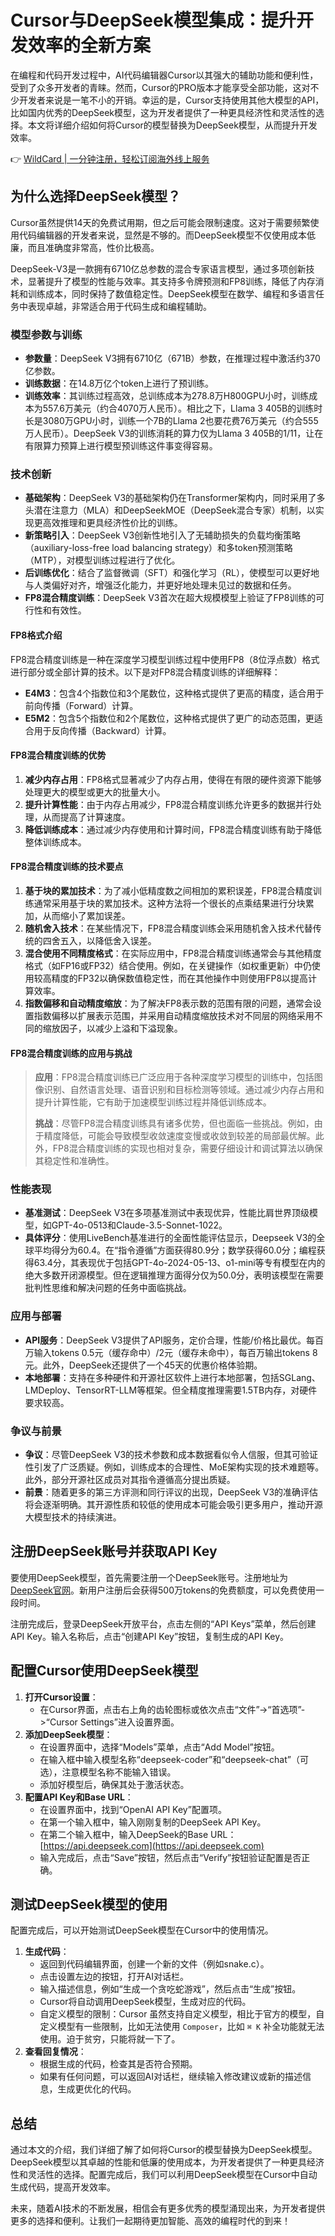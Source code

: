# Cursor与DeepSeek模型集成：提升开发效率的全新方案

在编程和代码开发过程中，AI代码编辑器Cursor以其强大的辅助功能和便利性，受到了众多开发者的青睐。然而，Cursor的PRO版本才能享受全部功能，这对不少开发者来说是一笔不小的开销。幸运的是，Cursor支持使用其他大模型的API，比如国内优秀的DeepSeek模型，这为开发者提供了一种更具经济性和灵活性的选择。本文将详细介绍如何将Cursor的模型替换为DeepSeek模型，从而提升开发效率。

👉 [WildCard | 一分钟注册，轻松订阅海外线上服务](https://bbtdd.com/WildCard)

## 为什么选择DeepSeek模型？

Cursor虽然提供14天的免费试用期，但之后可能会限制速度。这对于需要频繁使用代码编辑器的开发者来说，显然是不够的。而DeepSeek模型不仅使用成本低廉，而且准确度非常高，性价比极高。

DeepSeek-V3是一款拥有6710亿总参数的混合专家语言模型，通过多项创新技术，显著提升了模型的性能与效率。其支持多令牌预测和FP8训练，降低了内存消耗和训练成本，同时保持了数值稳定性。DeepSeek模型在数学、编程和多语言任务中表现卓越，非常适合用于代码生成和编程辅助。

### 模型参数与训练

- **参数量**：DeepSeek V3拥有6710亿（671B）参数，在推理过程中激活约370亿参数。
- **训练数据**：在14.8万亿个token上进行了预训练。
- **训练效率**：其训练过程高效，总训练成本为278.8万H800GPU小时，训练成本为557.6万美元（约合4070万人民币）。相比之下，Llama 3 405B的训练时长是3080万GPU小时，训练一个7B的Llama 2也要花费76万美元（约合555万人民币）。DeepSeek V3的训练消耗的算力仅为Llama 3 405B的1/11，让在有限算力预算上进行模型预训练这件事变得容易。

### 技术创新

- **基础架构**：DeepSeek V3的基础架构仍在Transformer架构内，同时采用了多头潜在注意力（MLA）和DeepSeekMOE（DeepSeek混合专家）机制，以实现更高效推理和更具经济性价比的训练。
- **新策略引入**：DeepSeek V3创新性地引入了无辅助损失的负载均衡策略（auxiliary-loss-free load balancing strategy）和多token预测策略（MTP），对模型训练过程进行了优化。
- **后训练优化**：结合了监督微调（SFT）和强化学习（RL），使模型可以更好地与人类偏好对齐，增强泛化能力，并更好地处理未见过的数据和任务。
- **FP8混合精度训练**：DeepSeek V3首次在超大规模模型上验证了FP8训练的可行性和有效性。

#### FP8格式介绍

FP8混合精度训练是一种在深度学习模型训练过程中使用FP8（8位浮点数）格式进行部分或全部计算的技术。以下是对FP8混合精度训练的详细解释：

- **E4M3**：包含4个指数位和3个尾数位，这种格式提供了更高的精度，适合用于前向传播（Forward）计算。
- **E5M2**：包含5个指数位和2个尾数位，这种格式提供了更广的动态范围，更适合用于反向传播（Backward）计算。

#### FP8混合精度训练的优势

1. **减少内存占用**：FP8格式显著减少了内存占用，使得在有限的硬件资源下能够处理更大的模型或更大的批量大小。
2. **提升计算性能**：由于内存占用减少，FP8混合精度训练允许更多的数据并行处理，从而提高了计算速度。
3. **降低训练成本**：通过减少内存使用和计算时间，FP8混合精度训练有助于降低整体训练成本。

#### FP8混合精度训练的技术要点

1. **基于块的累加技术**：为了减小低精度数之间相加的累积误差，FP8混合精度训练通常采用基于块的累加技术。这种方法将一个很长的点乘结果进行分块累加，从而缩小了累加误差。
2. **随机舍入技术**：在某些情况下，FP8混合精度训练会采用随机舍入技术代替传统的四舍五入，以降低舍入误差。
3. **混合使用不同精度格式**：在实际应用中，FP8混合精度训练通常会与其他精度格式（如FP16或FP32）结合使用。例如，在关键操作（如权重更新）中仍使用较高精度的FP32以确保数值稳定性，而在其他操作中则使用FP8以提高计算效率。
4. **指数偏移和自动精度缩放**：为了解决FP8表示数的范围有限的问题，通常会设置指数偏移以扩展表示范围，并采用自动精度缩放技术对不同层的网络采用不同的缩放因子，以减少上溢和下溢现象。

#### FP8混合精度训练的应用与挑战

> **应用**：FP8混合精度训练已广泛应用于各种深度学习模型的训练中，包括图像识别、自然语言处理、语音识别和目标检测等领域。通过减少内存占用和提升计算性能，它有助于加速模型训练过程并降低训练成本。
>
> **挑战**：尽管FP8混合精度训练具有诸多优势，但也面临一些挑战。例如，由于精度降低，可能会导致模型收敛速度变慢或收敛到较差的局部最优解。此外，FP8混合精度训练的实现也相对复杂，需要仔细设计和调试算法以确保其稳定性和准确性。

### 性能表现

- **基准测试**：DeepSeek V3在多项基准测试中表现优异，性能比肩世界顶级模型，如GPT-4o-0513和Claude-3.5-Sonnet-1022。
- **具体评分**：使用LiveBench基准进行的全面性能评估显示，Deepseek V3的全球平均得分为60.4。在“指令遵循”方面获得80.9分；数学获得60.0分；编程获得63.4分，其表现优于包括GPT-4o-2024-05-13、o1-mini等专有模型在内的绝大多数开闭源模型。但在逻辑推理方面得分仅为50.0分，表明该模型在需要批判性思维和解决问题的任务中面临挑战。

### 应用与部署

- **API服务**：DeepSeek V3提供了API服务，定价合理，性能/价格比最优。每百万输入tokens 0.5元（缓存命中）/2元（缓存未命中），每百万输出tokens 8元。此外，DeepSeek还提供了一个45天的优惠价格体验期。
- **本地部署**：支持在多种硬件和开源社区软件上进行本地部署，包括SGLang、LMDeploy、TensorRT-LLM等框架。但全精度推理需要1.5TB内存，对硬件要求较高。

### 争议与前景

- **争议**：尽管DeepSeek V3的技术参数和成本数据看似令人信服，但其可验证性引发了广泛质疑。例如，训练成本的合理性、MoE架构实现的技术难题等。此外，部分开源社区成员对其指令遵循高分提出质疑。
- **前景**：随着更多的第三方评测和同行评议的出现，DeepSeek V3的准确评估将会逐渐明确。其开源性质和较低的使用成本可能会吸引更多用户，推动开源大模型技术的持续演进。

## 注册DeepSeek账号并获取API Key

要使用DeepSeek模型，首先需要注册一个DeepSeek账号。注册地址为[DeepSeek官网](https://platform.deepseek.com/sign_in)。新用户注册后会获得500万tokens的免费额度，可以免费使用一段时间。

注册完成后，登录DeepSeek开放平台，点击左侧的“API Keys”菜单，然后创建API Key。输入名称后，点击“创建API Key”按钮，复制生成的API Key。

## 配置Cursor使用DeepSeek模型

1. **打开Cursor设置**： 
   - 在Cursor界面，点击右上角的齿轮图标或依次点击“文件”->“首选项”->“Cursor Settings”进入设置界面。
2. **添加DeepSeek模型**： 
   - 在设置界面中，选择“Models”菜单，点击“Add Model”按钮。
   - 在输入框中输入模型名称“deepseek-coder”和“deepseek-chat”（可选），注意模型名称不能输入错误。
   - 添加好模型后，确保其处于激活状态。
3. **配置API Key和Base URL**： 
   - 在设置界面中，找到“OpenAI API Key”配置项。
   - 在第一个输入框中，输入刚刚复制的DeepSeek API Key。
   - 在第二个输入框中，输入DeepSeek的Base URL：[https://api.deepseek.com](https://api.deepseek.com)
   - 输入完成后，点击“Save”按钮，然后点击“Verify”按钮验证配置是否正确。

## 测试DeepSeek模型的使用

配置完成后，可以开始测试DeepSeek模型在Cursor中的使用情况。

1. **生成代码**： 
   - 返回到代码编辑界面，创建一个新的文件（例如snake.c）。
   - 点击设置左边的按钮，打开AI对话栏。
   - 输入描述信息，例如“生成一个贪吃蛇游戏”，然后点击“生成”按钮。
   - Cursor将自动调用DeepSeek模型，生成对应的代码。
   - 自定义模型的限制：Cursor 虽然支持自定义模型，相比于官方的模型，自定义模型有一些限制，比如无法使用 `Composer`，比如 `⌘ K` 补全功能就无法使用。迫于贫穷，只能将就一下了。
2. **查看回复情况**： 
   - 根据生成的代码，检查其是否符合预期。
   - 如果有任何问题，可以返回AI对话栏，继续输入修改建议或新的描述信息，生成更优化的代码。

## 总结

通过本文的介绍，我们详细了解了如何将Cursor的模型替换为DeepSeek模型。DeepSeek模型以其卓越的性能和低廉的使用成本，为开发者提供了一种更具经济性和灵活性的选择。配置完成后，我们可以利用DeepSeek模型在Cursor中自动生成代码，提高开发效率。

未来，随着AI技术的不断发展，相信会有更多优秀的模型涌现出来，为开发者提供更多的选择和便利。让我们一起期待更加智能、高效的编程时代的到来！